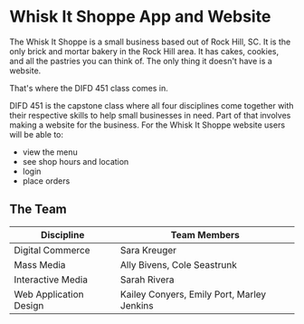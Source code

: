 # Whisk It Shoppe App and Website
The Whisk It Shoppe is a small business based out of Rock Hill, SC. It is the only brick and mortar bakery in the Rock Hill area. It has cakes, cookies, and all the pastries you can think of. The only thing it doesn't have is a website.

That's where the DIFD 451 class comes in. 

DIFD 451 is the capstone class where all four disciplines come together with their respective skills to help small businesses in need. Part of that involves making a website for the business. For the Whisk It Shoppe website users will be able to: 
* view the menu
* see shop hours and location
* login
* place orders

## The Team

Discipline  | Team Members
------------- | -------------
Digital Commerce | Sara Kreuger
Mass Media | Ally Bivens, Cole Seastrunk
Interactive Media | Sarah Rivera
Web Application Design | Kailey Conyers, Emily Port, Marley Jenkins

